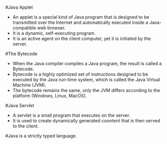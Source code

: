 #Java Applet
- An applet is a special kind of Java program that is designed to be transmitted over the Internet and automatically executed inside a Java-compatible web browser.
- It is a dynamic, self-executing program.
- It is an active agent on the client computer, yet it is initiated by the server.

#The Bytecode
- When the Java compiler compiles a Java program, the result is called a Bytecode.
- Bytecode is a highly optimized set of instructions designed to be executed by the Java run-time system, which is called the Java Virtual Machine (JVM).
- The bytecode remains the same, only the JVM differs according to the platform (Windows, Linux, MacOS).

#Java Servlet
- A servlet is a small program that executes on the server.
- It is used to create dynamically generated coontent that is then served to the client.

#Java is a strictly typed language.
